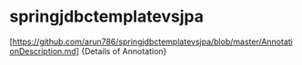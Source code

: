 # springjdbctemplatevsjpa

 
[https://github.com/arun786/springjdbctemplatevsjpa/blob/master/AnnotationDescription.md] {Details of Annotation}